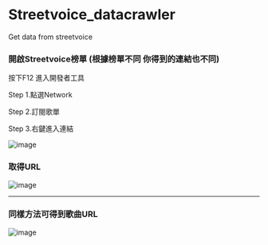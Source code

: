 # Streetvoice_datacrawler
Get data from streetvoice
### 開啟Streetvoice榜單 (根據榜單不同 你得到的連結也不同)

按下F12 進入開發者工具

Step 1.點選Network

Step 2.訂閱歌單

Step 3.右鍵進入連結

![image](https://github.com/KidLiumingjie/Streetvoice_datacrawler/assets/108582775/b5e7cf62-4b90-483a-a707-9ef983830fb2)

### 取得URL

![image](https://github.com/KidLiumingjie/Streetvoice_datacrawler/assets/108582775/ed1d1906-e308-4e21-b070-64b455cf0ed3)

-------------------------------------------------------------------

### 同樣方法可得到歌曲URL

![image](https://github.com/KidLiumingjie/Streetvoice_datacrawler/assets/108582775/fdd4971c-e7ca-4663-ab94-d11316765a16)
